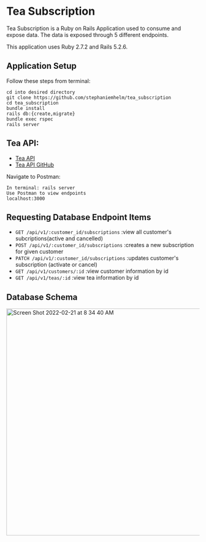 # Tea Subscription

Tea Subscription is a Ruby on Rails Application used to consume and expose data.  The data is exposed through 5 different endpoints.

This application uses Ruby 2.7.2 and Rails 5.2.6.

## Application Setup 

Follow these steps from terminal:
```
cd into desired directory
git clone https://github.com/stephaniemhelm/tea_subscription
cd tea_subscription
bundle install
rails db:{create,migrate}
bundle exec rspec
rails server
```

## Tea API:

- [Tea API](https://tea-api-vic-lo.herokuapp.com/)
- [Tea API GitHub](https://github.com/victoria-lo/TAPI)

Navigate to Postman:
```
In terminal: rails server
Use Postman to view endpoints
localhost:3000
```

## Requesting Database Endpoint Items

- `GET /api/v1/:customer_id/subscriptions`                    :view all customer's subcriptions(active and cancelled)
- `POST /api/v1/:customer_id/subscriptions`                   :creates a new subscription for given customer
- `PATCH /api/v1/:customer_id/subscriptions`                  :updates customer's subscription (activate or cancel)
- `GET /api/v1/customers/:id`                                 :view customer information by id
- `GET /api/v1/teas/:id`                                      :view tea information by id

## Database Schema
<img width="591" alt="Screen Shot 2022-02-21 at 8 34 40 AM" src="https://user-images.githubusercontent.com/81917337/155583474-013b4780-f78c-4c33-9101-cbfcc648e49a.png">
